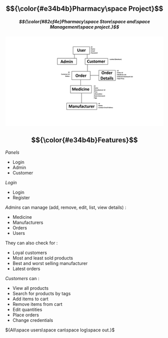 ## $${\color{#e34b4b}Pharmacy\space Project}$$
##### $${\color{#82cf4e}Pharmacy\space Store\space and\space Management\space project.}$$

![Project Scheme](https://github.com/flcristian/pharmacy-project/blob/master/schemes/project-scheme.png)

## $${\color{#e34b4b}Features}$$

${Panels}$
- Login
- Admin
- Customer

${Login}$
- Login
- Register

${Admins}$ can manage (add, remove, edit, list, view details) :
- Medicine
- Manufacturers
- Orders
- Users

They can also check for :
- Loyal customers
- Most and least sold products
- Best and worst selling manufacturer
- Latest orders

${Customers}$ can :
- View all products
- Search for products by tags
- Add items to cart
- Remove items from cart
- Edit quantities
- Place orders
- Change credentials

${All\space users\space can\space log\space out.}$






